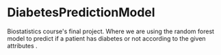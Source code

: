 # DiabetesPredictionModel
Biostatistics course's final project. Where we are using the random forest model to predict if a patient has diabetes or not according to the given attributes .
